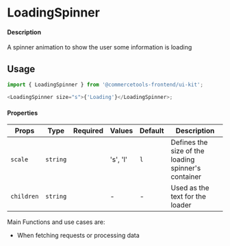 # LoadingSpinner

#### Description

A spinner animation to show the user some information is loading

## Usage

```js
import { LoadingSpinner } from '@commercetools-frontend/ui-kit';

<LoadingSpinner size="s">{'Loading'}</LoadingSpinner>;
```

#### Properties

| Props      | Type     | Required | Values   | Default | Description                                         |
| ---------- | -------- | :------: | -------- | ------- | --------------------------------------------------- |
| `scale`    | `string` |          | 's', 'l' | `l`     | Defines the size of the loading spinner's container |
| `children` | `string` |          | -        | -       | Used as the text for the loader                     |

Main Functions and use cases are:

- When fetching requests or processing data
